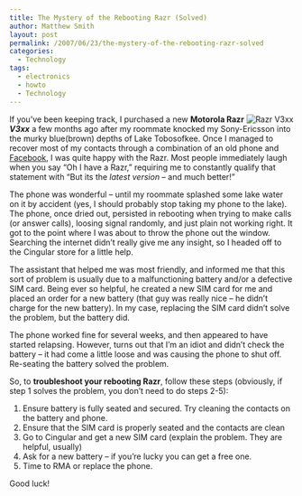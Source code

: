```yaml
---
title: The Mystery of the Rebooting Razr (Solved)
author: Matthew Smith
layout: post
permalink: /2007/06/23/the-mystery-of-the-rebooting-razr-solved
categories:
  - Technology
tags:
  - electronics
  - howto
  - Technology
---
```

<img src="http://digivation.net/wp-content/uploads/2007/06/razrv3xx.jpg" alt="Razr V3xx" align="right" />If you&#8217;ve been keeping track, I purchased a new **Motorola Razr *V3xx*** a few months ago after my roommate knocked my Sony-Ericsson into the murky blue(brown) depths of Lake Tobosofkee. Once I managed to recover most of my contacts through a combination of an old phone and [Facebook][1], I was quite happy with the Razr. Most people immediately laugh when you say &#8220;Oh I have a Razr,&#8221; requiring me to constantly qualify that statement with &#8220;But its the *latest version* &#8211; and much better!&#8221;

The phone was wonderful &#8211; until my roommate splashed some lake water on it by accident (yes, I should probably stop taking my phone to the lake). The phone, once dried out, persisted in rebooting when trying to make calls (or answer calls), loosing signal randomly, and just plain not working right. It got to the point where I was about to throw the phone out the window. Searching the internet didn&#8217;t really give me any insight, so I headed off to the Cingular store for a little help.

The assistant that helped me was most friendly, and informed me that this sort of problem is usually due to a malfunctioning battery and/or a defective SIM card. Being ever so helpful, he created a new SIM card for me and placed an order for a new battery (that guy was really nice &#8211; he didn&#8217;t charge for the new battery). In my case, replacing the SIM card didn&#8217;t solve the problem, but the battery did.

The phone worked fine for several weeks, and then appeared to have started relapsing. However, turns out that I&#8217;m an idiot and didn&#8217;t check the battery &#8211; it had come a little loose and was causing the phone to shut off. Re-seating the battery solved the problem.

So, to **troubleshoot your rebooting Razr**, follow these steps (obviously, if step 1 solves the problem, you don&#8217;t need to do steps 2-5):

1.  Ensure battery is fully seated and secured. Try cleaning the contacts on the battery and phone.
2.  Ensure that the SIM card is properly seated and the contacts are clean
3.  Go to Cingular and get a new SIM card (explain the problem. They are helpful, usually)
4.  Ask for a new battery &#8211; if you&#8217;re lucky you can get a free one.
5.  Time to RMA or replace the phone.

Good luck!

 [1]: http://facebook.com